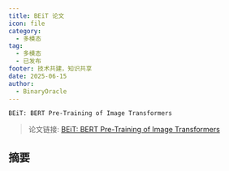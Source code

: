 ```yaml
---
title: BEiT 论文
icon: file
category:
  - 多模态
tag:
  - 多模态
  - 已发布
footer: 技术共建，知识共享
date: 2025-06-15
author:
  - BinaryOracle
---
```


`BEiT: BERT Pre-Training of Image Transformers` 

<!-- more -->

> 论文链接: [BEiT: BERT Pre-Training of Image Transformers](https://arxiv.org/abs/2106.08254)

## 摘要
